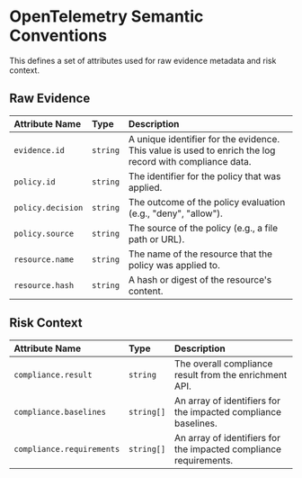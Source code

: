 # OpenTelemetry Semantic Conventions

This defines a set of attributes used for raw evidence metadata and risk context.

## Raw Evidence

| Attribute Name    | Type     | Description                                                                                             |
|:------------------|:---------|:--------------------------------------------------------------------------------------------------------|
| `evidence.id`     | `string` | A unique identifier for the evidence. This value is used to enrich the log record with compliance data. |
| `policy.id`       | `string` | The identifier for the policy that was applied.                                                         |
| `policy.decision` | `string` | The outcome of the policy evaluation (e.g., "deny", "allow").                                           |
| `policy.source`   | `string` | The source of the policy (e.g., a file path or URL).                                                    |
| `resource.name`   | `string` | The name of the resource that the policy was applied to.                                                |
| `resource.hash`   | `string` | A hash or digest of the resource's content.                                                             |


## Risk Context

| Attribute Name            | Type       | Description                                                       |
|:--------------------------|:-----------|:------------------------------------------------------------------|
| `compliance.result`       | `string`   | The overall compliance result from the enrichment API.            |
| `compliance.baselines`    | `string[]` | An array of identifiers for the impacted compliance baselines.    |
| `compliance.requirements` | `string[]` | An array of identifiers for the impacted compliance requirements. |
